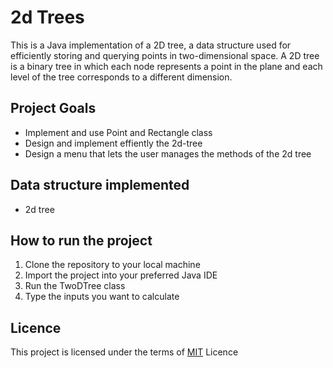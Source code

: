 2d Trees
============
This is a Java implementation of a 2D tree, a data structure used for efficiently storing and querying points in two-dimensional space. A 2D tree is a binary tree in which each node represents a point in the plane and each level of the tree corresponds to a different dimension.

Project Goals
--------------
 - Implement and use Point and Rectangle class
 - Design and implement effiently the 2d-tree
 - Design a menu that lets the user manages the methods of the 2d tree


Data structure implemented
-----------------------
 - 2d tree

How to run the project
--------------------
1. Clone the repository to your local machine
1. Import the project into your preferred Java IDE
1. Run the TwoDTree class
1. Type the inputs you want to calculate

Licence
-------------
This project is licensed under the terms of [MIT](LICENCE.txt) Licence

